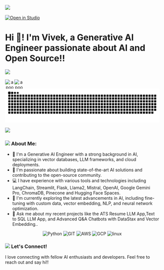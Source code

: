 [![](https://holopin.me/dcompanykrish)](https://holopin.io/vivekvr)

<a target="_blank" href="https://lightning.ai/new?repo_url=https%3A%2F%2Fgithub.com%2FLightning-AI%2Fpytorch-lightning">
  <img src="https://pl-bolts-doc-images.s3.us-east-2.amazonaws.com/app-2/studio-badge.svg" alt="Open in Studio" />
</a>



# Hi 👋! I'm Vivek, a Generative AI Engineer passionate about AI and Open Source!!
<img src="https://github.com/TheDudeThatCode/TheDudeThatCode/blob/master/Assets/Hi.gif" width="35" />

<p align="center">
<a href="https://twitter.com/vivekvr_" target="blank"><img align="left" src="https://cdn.jsdelivr.net/npm/simple-icons@3.0.1/icons/twitter.svg" alt="apoorv__tyagi" height="30" width="30" /></a> 
<a href="https://www.linkedin.com/in/vivek-238180132/" target="blank"><img align="left" src="https://cdn.jsdelivr.net/npm/simple-icons@3.0.1/icons/linkedin.svg" alt="apoorvtyagi" height="30" width="30" /></a> 
</p>

<picture>
  <source
    media="(prefers-color-scheme: dark)"
    srcset="https://raw.githubusercontent.com/platane/snk/output/github-contribution-grid-snake-dark.svg"
  />
  <source
    media="(prefers-color-scheme: light)"
    srcset="https://raw.githubusercontent.com/platane/snk/output/github-contribution-grid-snake.svg"
  />
  <img
    alt="github contribution grid snake animation"
    src="https://raw.githubusercontent.com/platane/snk/output/github-contribution-grid-snake.svg"
  />
</picture>

![](https://camo.githubusercontent.com/992babdffd8c74a1502de375fbdf7e4d54773242/68747470733a2f2f6d656469612e67697068792e636f6d2f6d656469612f53576f536b4e36447854737a71494b4571762f67697068792e676966)

### <img src="https://github.com/TheDudeThatCode/TheDudeThatCode/blob/master/Assets/Developer.gif" width="45" /> About Me:
- 🔭 I'm a Generative AI Engineer with a strong background in AI, specializing in vector databases, LLM frameworks, and cloud deployments.
- 🚀 I'm passionate about building state-of-the-art AI solutions and contributing to the open-source community.
- 💻 I have experience with various tools and technologies including LangChain, Streamlit, Flask, Llama2, Mistral, OpenAI, Google Gemini Pro, ChromaDB, Pinecone  and Hugging Face Spaces.
- 🌱 I'm currently exploring the latest advancements in AI, including fine-tuning with custom data, vector embedding, NLP, and neural network optimization.
- 💬 Ask me about my recent projects like the ATS Resume LLM App,Text to SQL LLM App, and Advanced Q&A Chatbots with DataStax and Vector Embedding..

<p align="center">
      <img src="https://www.vectorlogo.zone/logos/python/python-icon.svg" alt="Python" width="55" height="55"/>
      <img src="https://www.vectorlogo.zone/logos/git-scm/git-scm-icon.svg" alt="GIT" width="55" height="55"/> 
      <img src="https://www.vectorlogo.zone/logos/amazon_aws/amazon_aws-icon.svg" alt="AWS" width="55" height="55"/>
      <img src="https://www.vectorlogo.zone/logos/google_cloud/google_cloud-icon.svg" alt="GCP" width="55" height="55"/>
      <img src="https://www.vectorlogo.zone/logos/linux/linux-icon.svg" alt="linux" width="55" height="55"/> 
 
</p>


### <img src="https://media.giphy.com/media/LnQjpWaON8nhr21vNW/giphy.gif" width="60"> Let's Connect! 
I love connecting with fellow AI enthusiasts and developers. Feel free to reach out and say hi!!
